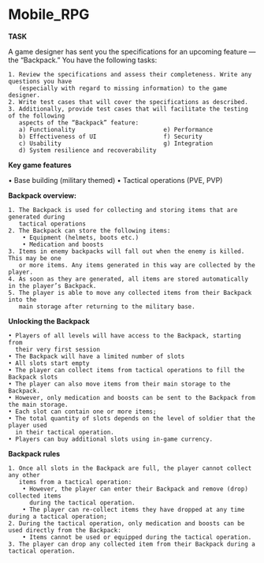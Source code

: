 # Mobile_RPG

**TASK**

A game designer has sent you the specifications for an upcoming feature — the “Backpack.” You have the following
tasks:

    1. Review the specifications and assess their completeness. Write any questions you have
       (especially with regard to missing information) to the game designer.
    2. Write test cases that will cover the specifications as described.
    3. Additionally, provide test cases that will facilitate the testing of the following
       aspects of the “Backpack” feature:
       a) Functionality                         e) Performance
       b) Effectiveness of UI                   f) Security
       c) Usability                             g) Integration
       d) System resilience and recoverability
       
**Key game features**

• Base building (military themed)
• Tactical operations (PVE, PVP)

**Backpack overview:**

    1. The Backpack is used for collecting and storing items that are generated during
       tactical operations
    2. The Backpack can store the following items:
        • Equipment (helmets, boots etc.)
        • Medication and boosts
    3. Items in enemy backpacks will fall out when the enemy is killed. This may be one
       or more items. Any items generated in this way are collected by the player.
    4. As soon as they are generated, all items are stored automatically in the player’s Backpack.
    5. The player is able to move any collected items from their Backpack into the
       main storage after returning to the military base.
       
**Unlocking the Backpack**

    • Players of all levels will have access to the Backpack, starting from
      their very first session
    • The Backpack will have a limited number of slots
    • All slots start empty
    • The player can collect items from tactical operations to fill the Backpack slots
    • The player can also move items from their main storage to the Backpack.
    • However, only medication and boosts can be sent to the Backpack from the main storage.
    • Each slot can contain one or more items;
    • The total quantity of slots depends on the level of soldier that the player used
      in their tactical operation.
    • Players can buy additional slots using in-game currency.

**Backpack rules**

    1. Once all slots in the Backpack are full, the player cannot collect any other
       items from a tactical operation:
        • However, the player can enter their Backpack and remove (drop) collected items
          during the tactical operation.
        • The player can re-collect items they have dropped at any time during a tactical operation;
    2. During the tactical operation, only medication and boosts can be used directly from the Backpack:
        • Items cannot be used or equipped during the tactical operation.
    3. The player can drop any collected item from their Backpack during a tactical operation.
